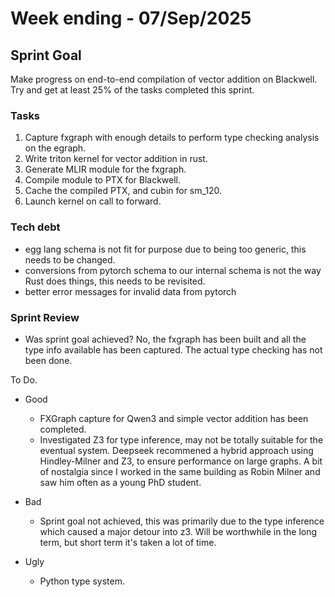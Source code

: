 # Week ending - 07/Sep/2025

## Sprint Goal

Make progress on end-to-end compilation of vector addition on Blackwell. Try and get at least 25% of the tasks completed this sprint.

### Tasks

1. Capture fxgraph with enough details to perform type checking analysis on the egraph.
2. Write triton kernel for vector addition in rust.
3. Generate MLIR module for the fxgraph.
4. Compile module to PTX for Blackwell.
5. Cache the compiled PTX, and cubin for sm_120.
6. Launch kernel on call to forward.

### Tech debt

- egg lang schema is not fit for purpose due to being too generic, this needs to be changed.
- conversions from pytorch schema to our internal schema is not the way Rust does things, this needs to be revisited.
- better error messages for invalid data from pytorch

### Sprint Review

- Was sprint goal achieved?
No, the fxgraph has been built and all the type info available has been captured. The actual type checking has not been done.

To Do.

- Good
  - FXGraph capture for Qwen3 and simple vector addition has been completed.
  - Investigated Z3 for type inference, may not be totally suitable for the eventual system. Deepseek recommened a hybrid approach using Hindley-Milner and Z3, to ensure performance on large graphs. A bit of nostalgia since I worked in the same building as Robin Milner and saw him often as a young PhD student.

- Bad
  - Sprint goal not achieved, this was primarily due to the type inference which caused a major detour into z3. Will be worthwhile in the long term, but short term it's taken a lot of time.

- Ugly
  - Python type system.

